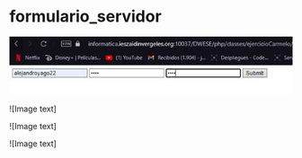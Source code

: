 # formulario_servidor

![Image text](https://github.com/AlejandroYago/formulario_servidor/blob/main/1.JPG)

![Image text]

![Image text]

![Image text]
